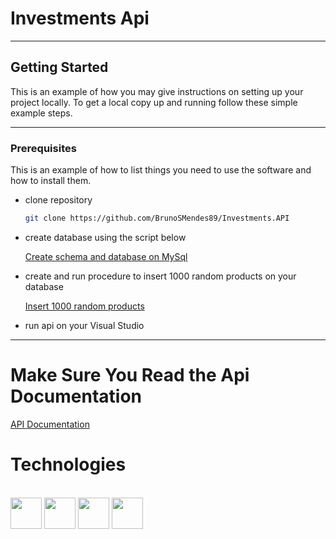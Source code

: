 # Investments Api

---

## Getting Started

This is an example of how you may give instructions on setting up your project locally.
To get a local copy up and running follow these simple example steps.

---
### Prerequisites

This is an example of how to list things you need to use the software and how to install them.
* clone repository
  ```sh
  git clone https://github.com/BrunoSMendes89/Investments.API
  ```
* create database using the script below
  
  [Create schema and database on MySql](https://github.com/BrunoSMendes89/Investments.API/blob/main/SQL/Script-Migration-Full.sql)
  
* create and run procedure to insert 1000 random products on your database
  
  [Insert 1000 random products](https://github.com/BrunoSMendes89/Investments.API/blob/main/SQL/Insert-1000-RandomProducts.sql)

* run api on your Visual Studio

---

# Make Sure You Read the Api Documentation
[API Documentation](https://github.com/BrunoSMendes89/Investments.API/blob/main/README.md)

# Technologies 
<div style="display: inline_block"><br>
  <img height="50em" src="https://cdn.jsdelivr.net/gh/devicons/devicon/icons/csharp/csharp-original.svg" />  
  <img height="50em" src="https://cdn.jsdelivr.net/gh/devicons/devicon@latest/icons/visualstudio/visualstudio-plain.svg" />
  <img height="50em" src="https://cdn.jsdelivr.net/gh/devicons/devicon@latest/icons/dotnetcore/dotnetcore-original.svg" />   
  <img height="50em" src="https://cdn.jsdelivr.net/gh/devicons/devicon/icons/mysql/mysql-plain-wordmark.svg" />  
</div>
